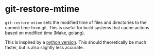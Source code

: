 # git-restore-mtime

`git-restore-mtime` sets the modified time of files and directories to the commit time from git. This is useful for build systems that cache actions based on modified time (Make, golang).

This is inspired by a [python version](https://github.com/MestreLion/git-tools/blob/main/git-restore-mtime). This should theoretically be much faster, but is also slightly less accurate.